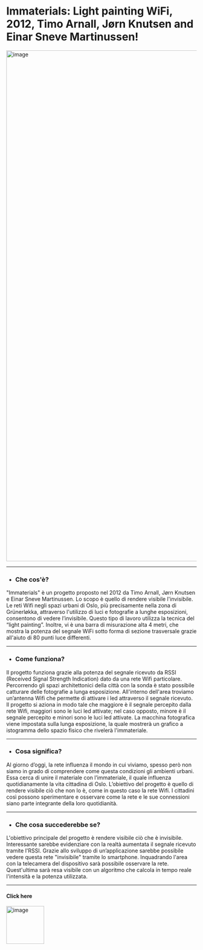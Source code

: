
# Immaterials: Light painting WiFi, 2012, Timo Arnall, Jørn Knutsen and Einar Sneve Martinussen!


<img width="1350" alt="image" src="https://user-images.githubusercontent.com/101251566/164230806-874abe1e-0c9c-41d5-a3b4-cebd0ae699be.png">

------

* ### Che cos'è?


"Immaterials" è un progetto proposto nel 2012 da Timo Arnall, Jørn Knutsen e Einar Sneve Martinussen. Lo scopo è quello di rendere visibile l'invisibile. Le reti Wifi negli spazi urbani di Oslo, più precisamente nella zona di Grünerløkka, attraverso l'utilizzo di luci e fotografie a lunghe esposizioni, consentono di vedere l’invisibile. Questo tipo di lavoro utilizza la tecnica del “light painting”. Inoltre, vi è una barra di misurazione alta 4 metri, che mostra la potenza del segnale WiFi sotto forma di sezione trasversale grazie all'aiuto di 80 punti luce differenti.

------

* ### Come funziona?


Il progetto funziona grazie  alla potenza del segnale ricevuto da RSSI (Received Signal Strength Indication) dato da una rete Wifi particolare. Percorrendo gli spazi architettonici della città con la sonda è stato possibile catturare delle fotografie a lunga esposizione. All'interno dell'area troviamo un’antenna Wifi che permette di attivare i led attraverso il segnale ricevuto. Il progetto si aziona in modo tale che maggiore è il segnale percepito dalla rete Wifi, maggiori sono le luci led attivate; nel caso opposto, minore è il segnale percepito e minori sono le luci led attivate. La macchina fotografica viene impostata sulla lunga esposizione, la quale mostrerà un grafico a istogramma dello spazio fisico che rivelerà l'immateriale.


------

* ### Cosa significa?


Al giorno d’oggi, la rete influenza il mondo in cui viviamo, spesso però non siamo in grado di comprendere come questa condizioni gli ambienti urbani.  Essa cerca di unire il materiale con l’immateriale, il quale influenza quotidianamente la vita cittadina di Oslo. L’obiettivo del progetto è quello di rendere visibile ciò che non lo è, come in questo caso la rete Wifi. I cittadini così possono sperimentare e osservare come la rete e le sue connessioni siano parte integrante della loro quotidianità.

------

* ### Che cosa succederebbe se?


L'obiettivo principale del progetto è rendere visibile ciò che è invisibile. Interessante sarebbe evidenziare con la realtà aumentata il segnale ricevuto tramite l'RSSI. Grazie allo sviluppo di un’applicazione sarebbe possibile vedere questa rete "invisibile" tramite lo smartphone. Inquadrando l'area con la telecamera del dispositivo sarà possibile osservare la rete. Quest'ultima sarà resa visibile con un algoritmo che calcola in tempo reale l'intensità e la potenza utilizzata.

------

 #### Click here 
[<img width="100" alt="image" src="https://user-images.githubusercontent.com/101251566/175774694-caedb5f3-d735-4ef0-aba4-714b756e4c4e.png">](https://www.youtube.com/watch?v=cxdjfOkPu-E&t=2s)


